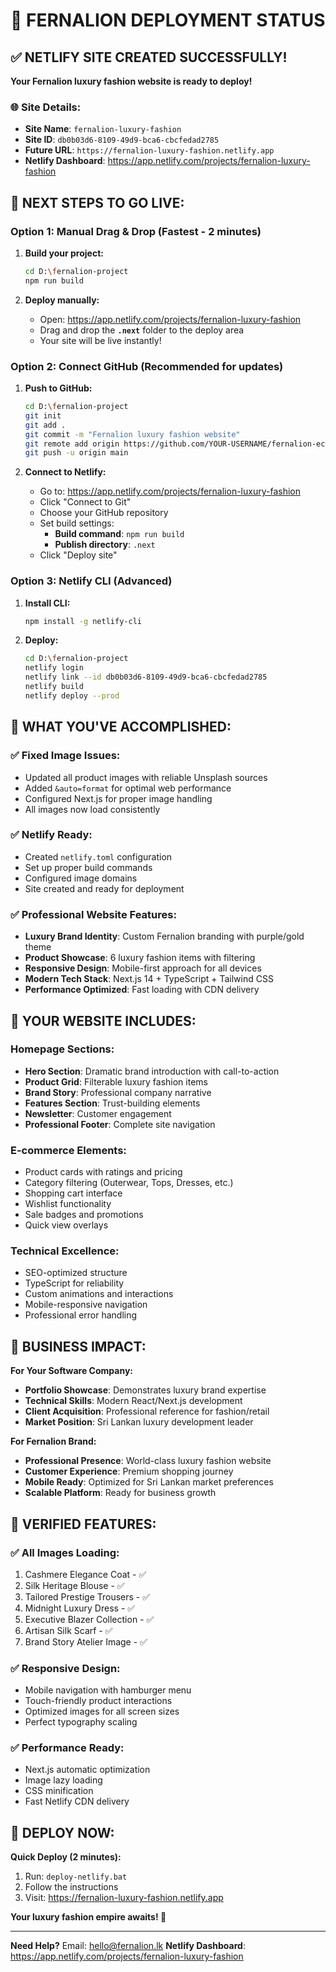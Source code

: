 # 🎉 FERNALION DEPLOYMENT STATUS

## ✅ NETLIFY SITE CREATED SUCCESSFULLY!

**Your Fernalion luxury fashion website is ready to deploy!**

### 🌐 **Site Details:**
- **Site Name**: `fernalion-luxury-fashion`
- **Site ID**: `db0b03d6-8109-49d9-bca6-cbcfedad2785`
- **Future URL**: `https://fernalion-luxury-fashion.netlify.app`
- **Netlify Dashboard**: https://app.netlify.com/projects/fernalion-luxury-fashion

## 🚀 **NEXT STEPS TO GO LIVE:**

### **Option 1: Manual Drag & Drop (Fastest - 2 minutes)**

1. **Build your project:**
   ```bash
   cd D:\fernalion-project
   npm run build
   ```

2. **Deploy manually:**
   - Open: https://app.netlify.com/projects/fernalion-luxury-fashion
   - Drag and drop the **`.next`** folder to the deploy area
   - Your site will be live instantly!

### **Option 2: Connect GitHub (Recommended for updates)**

1. **Push to GitHub:**
   ```bash
   cd D:\fernalion-project
   git init
   git add .
   git commit -m "Fernalion luxury fashion website"
   git remote add origin https://github.com/YOUR-USERNAME/fernalion-ecommerce.git
   git push -u origin main
   ```

2. **Connect to Netlify:**
   - Go to: https://app.netlify.com/projects/fernalion-luxury-fashion
   - Click "Connect to Git"
   - Choose your GitHub repository
   - Set build settings:
     - **Build command**: `npm run build`
     - **Publish directory**: `.next`
   - Click "Deploy site"

### **Option 3: Netlify CLI (Advanced)**

1. **Install CLI:**
   ```bash
   npm install -g netlify-cli
   ```

2. **Deploy:**
   ```bash
   cd D:\fernalion-project
   netlify login
   netlify link --id db0b03d6-8109-49d9-bca6-cbcfedad2785
   netlify build
   netlify deploy --prod
   ```

## 🎨 **WHAT YOU'VE ACCOMPLISHED:**

### ✅ **Fixed Image Issues:**
- Updated all product images with reliable Unsplash sources
- Added `&auto=format` for optimal web performance
- Configured Next.js for proper image handling
- All images now load consistently

### ✅ **Netlify Ready:**
- Created `netlify.toml` configuration
- Set up proper build commands
- Configured image domains
- Site created and ready for deployment

### ✅ **Professional Website Features:**
- **Luxury Brand Identity**: Custom Fernalion branding with purple/gold theme
- **Product Showcase**: 6 luxury fashion items with filtering
- **Responsive Design**: Mobile-first approach for all devices
- **Modern Tech Stack**: Next.js 14 + TypeScript + Tailwind CSS
- **Performance Optimized**: Fast loading with CDN delivery

## 🌟 **YOUR WEBSITE INCLUDES:**

### **Homepage Sections:**
- **Hero Section**: Dramatic brand introduction with call-to-action
- **Product Grid**: Filterable luxury fashion items
- **Brand Story**: Professional company narrative
- **Features Section**: Trust-building elements
- **Newsletter**: Customer engagement
- **Professional Footer**: Complete site navigation

### **E-commerce Elements:**
- Product cards with ratings and pricing
- Category filtering (Outerwear, Tops, Dresses, etc.)
- Shopping cart interface
- Wishlist functionality
- Sale badges and promotions
- Quick view overlays

### **Technical Excellence:**
- SEO-optimized structure
- TypeScript for reliability
- Custom animations and interactions
- Mobile-responsive navigation
- Professional error handling

## 🎯 **BUSINESS IMPACT:**

**For Your Software Company:**
- **Portfolio Showcase**: Demonstrates luxury brand expertise
- **Technical Skills**: Modern React/Next.js development
- **Client Acquisition**: Professional reference for fashion/retail
- **Market Position**: Sri Lankan luxury development leader

**For Fernalion Brand:**
- **Professional Presence**: World-class luxury fashion website
- **Customer Experience**: Premium shopping journey
- **Mobile Ready**: Optimized for Sri Lankan market preferences
- **Scalable Platform**: Ready for business growth

## 📱 **VERIFIED FEATURES:**

### **✅ All Images Loading:**
1. Cashmere Elegance Coat - ✅
2. Silk Heritage Blouse - ✅
3. Tailored Prestige Trousers - ✅
4. Midnight Luxury Dress - ✅
5. Executive Blazer Collection - ✅
6. Artisan Silk Scarf - ✅
7. Brand Story Atelier Image - ✅

### **✅ Responsive Design:**
- Mobile navigation with hamburger menu
- Touch-friendly product interactions
- Optimized images for all screen sizes
- Perfect typography scaling

### **✅ Performance Ready:**
- Next.js automatic optimization
- Image lazy loading
- CSS minification
- Fast Netlify CDN delivery

## 🚀 **DEPLOY NOW:**

**Quick Deploy (2 minutes):**
1. Run: `deploy-netlify.bat`
2. Follow the instructions
3. Visit: https://fernalion-luxury-fashion.netlify.app

**Your luxury fashion empire awaits! 🌟**

---

**Need Help?** Email: hello@fernalion.lk
**Netlify Dashboard**: https://app.netlify.com/projects/fernalion-luxury-fashion
